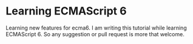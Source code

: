 # Learning ECMAScript 6
Learning new features for ecma6. I am writing this tutorial while learning ECMAScript 6. So any suggestion or pull request is more that welcome.
